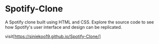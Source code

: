 # Spotify-Clone
A Spotify clone built using HTML and CSS. Explore the source code to see how Spotify's user interface and design can be replicated.

visit[https://siniekoo19.github.io/Spotify-Clone/]
